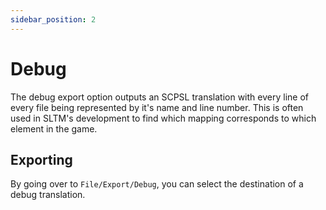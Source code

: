 ```yaml
---
sidebar_position: 2
---
```


# Debug

The debug export option outputs an SCPSL translation with every line of every file being represented by it's name and line number. This is often used in SLTM's development to find which mapping corresponds to which element in the game.

## Exporting

By going over to `File/Export/Debug`, you can select the destination of a debug translation.